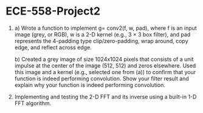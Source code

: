 # ECE-558-Project2

1. a) Wrote a function to implement g= conv2(f, w, pad), where f is an input image (grey, or RGB), w is a 2-D kernel (e.g., 3 × 3 box filter), and pad represents the 4-padding type clip/zero-padding, wrap around, copy edge, and reflect across edge.

   b) Created a grey image of size 1024x1024 pixels that consists of a unit impulse at the center of the image (512, 512) and zeros elsewhere. 
Used this image and a kernel (e.g., selected one from (a)) to confirm that your function is indeed performing convolution. Show your filter result and explain why your function is indeed performing convolution.

2. Implementing and testing the 2-D FFT and its inverse using a built-in 1-D FFT algorithm.

